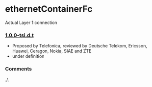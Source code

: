 # ethernetContainerFc
Actual Layer 1 connection  

### [1.0.0-tsi.d.t](../../tree/tsi)
- Proposed by Telefonica, reviewed by Deutsche Telekom, Ericsson, Huawei, Ceragon, Nokia, SIAE and ZTE
- under definition

### Comments
./.
